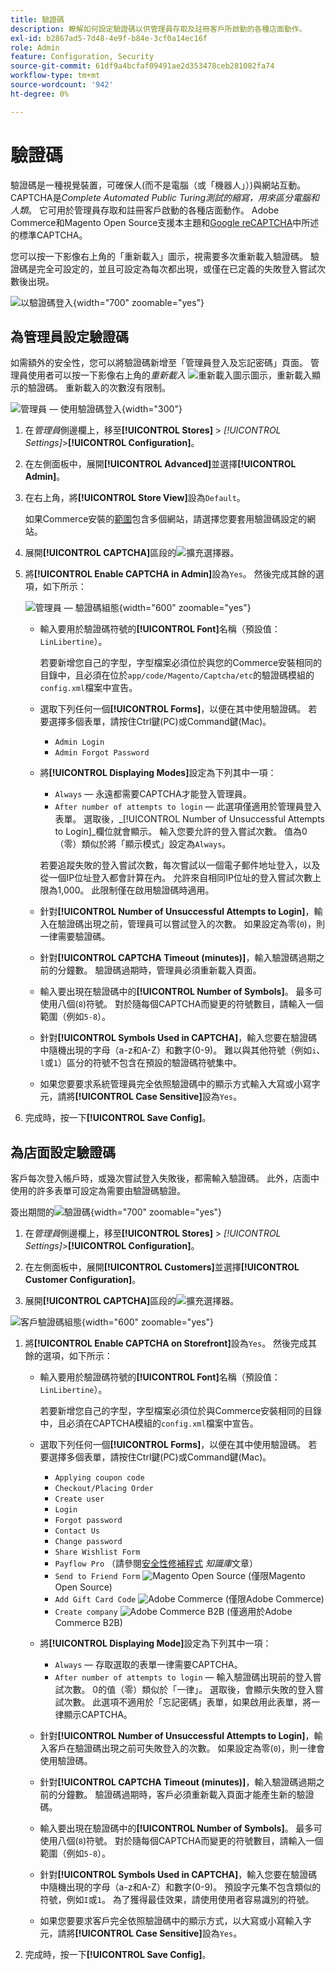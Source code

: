 ```yaml
---
title: 驗證碼
description: 瞭解如何設定驗證碼以供管理員存取及註冊客戶所啟動的各種店面動作。
exl-id: b2867ad5-7d48-4e9f-b84e-3cf0a14ec16f
role: Admin
feature: Configuration, Security
source-git-commit: 61df9a4bcfaf09491ae2d353478ceb281082fa74
workflow-type: tm+mt
source-wordcount: '942'
ht-degree: 0%

---
```


# 驗證碼

驗證碼是一種視覺裝置，可確保人(而不是電腦（或「機器人」）)與網站互動。 CAPTCHA是&#x200B;_Complete Automated Public Turing測試的縮寫，用來區分電腦和人類_。 它可用於管理員存取和註冊客戶啟動的各種店面動作。 Adobe Commerce和Magento Open Source支援本主題和[Google reCAPTCHA](security-google-recaptcha.md)中所述的標準CAPTCHA。

您可以按一下影像右上角的「重新載入」圖示，視需要多次重新載入驗證碼。 驗證碼是完全可設定的，並且可設定為每次都出現，或僅在已定義的失敗登入嘗試次數後出現。

![以驗證碼登入](./assets/customer-account-login-captcha.png){width="700" zoomable="yes"}

## 為管理員設定驗證碼

如需額外的安全性，您可以將驗證碼新增至「管理員登入及忘記密碼」頁面。 管理員使用者可以按一下影像右上角的&#x200B;_重新載入_ ![重新載入圖示](./assets/CAPTCHA-icon-reload.png)圖示，重新載入顯示的驗證碼。 重新載入的次數沒有限制。

![管理員 — 使用驗證碼登入](./assets/security-captcha-admin.png){width="300"}

1. 在&#x200B;_管理員_&#x200B;側邊欄上，移至&#x200B;**[!UICONTROL Stores]** > _[!UICONTROL Settings]_>**[!UICONTROL Configuration]**。

1. 在左側面板中，展開&#x200B;**[!UICONTROL Advanced]**&#x200B;並選擇&#x200B;**[!UICONTROL Admin]**。

1. 在右上角，將&#x200B;**[!UICONTROL Store View]**&#x200B;設為`Default`。

   如果Commerce安裝的[範圍](../getting-started/websites-stores-views.md#scope-settings)包含多個網站，請選擇您要套用驗證碼設定的網站。

1. 展開&#x200B;**[!UICONTROL CAPTCHA]**&#x200B;區段的![擴充選擇器](../assets/icon-display-expand.png)。

1. 將&#x200B;**[!UICONTROL Enable CAPTCHA in Admin]**&#x200B;設為`Yes`。 然後完成其餘的選項，如下所示：

   ![管理員 — 驗證碼組態](../configuration-reference/advanced/assets/admin-captcha.png){width="600" zoomable="yes"}

   - 輸入要用於驗證碼符號的&#x200B;**[!UICONTROL Font]**&#x200B;名稱（預設值： `LinLibertine`）。

     若要新增您自己的字型，字型檔案必須位於與您的Commerce安裝相同的目錄中，且必須在位於`app/code/Magento/Captcha/etc`的驗證碼模組的`config.xml`檔案中宣告。

   - 選取下列任何一個&#x200B;**[!UICONTROL Forms]**，以便在其中使用驗證碼。 若要選擇多個表單，請按住Ctrl鍵(PC)或Command鍵(Mac)。

      - `Admin Login`
      - `Admin Forgot Password`

   - 將&#x200B;**[!UICONTROL Displaying Modes]**&#x200B;設定為下列其中一項：

      - `Always` — 永遠都需要CAPTCHA才能登入管理員。
      - `After number of attempts to login` — 此選項僅適用於管理員登入表單。 選取後，_[!UICONTROL Number of Unsuccessful Attempts to Login]_欄位就會顯示。 輸入您要允許的登入嘗試次數。 值為0 （零）類似於將「顯示模式」設定為`Always`。

     若要追蹤失敗的登入嘗試次數，每次嘗試以一個電子郵件地址登入，以及從一個IP位址登入都會計算在內。 允許來自相同IP位址的登入嘗試次數上限為1,000。 此限制僅在啟用驗證碼時適用。

   - 針對&#x200B;**[!UICONTROL Number of Unsuccessful Attempts to Login]**，輸入在驗證碼出現之前，管理員可以嘗試登入的次數。 如果設定為零(`0`)，則一律需要驗證碼。

   - 針對&#x200B;**[!UICONTROL CAPTCHA Timeout (minutes)]**，輸入驗證碼過期之前的分鐘數。 驗證碼過期時，管理員必須重新載入頁面。

   - 輸入要出現在驗證碼中的&#x200B;**[!UICONTROL Number of Symbols]**。 最多可使用八個(`8`)符號。 對於隨每個CAPTCHA而變更的符號數目，請輸入一個範圍（例如`5-8`）。

   - 針對&#x200B;**[!UICONTROL Symbols Used in CAPTCHA]**，輸入您要在驗證碼中隨機出現的字母（a-z和A-Z）和數字(0-9)。 難以與其他符號（例如`i`、`l`或`1`）區分的符號不包含在預設的驗證碼符號集中。

   - 如果您要要求系統管理員完全依照驗證碼中的顯示方式輸入大寫或小寫字元，請將&#x200B;**[!UICONTROL Case Sensitive]**&#x200B;設為`Yes`。

1. 完成時，按一下&#x200B;**[!UICONTROL Save Config]**。

## 為店面設定驗證碼

客戶每次登入帳戶時，或幾次嘗試登入失敗後，都需輸入驗證碼。 此外，店面中使用的許多表單可設定為需要由驗證碼驗證。

簽出期間的![驗證碼](./assets/storefront-checkout-payment-captcha.png){width="700" zoomable="yes"}

1. 在&#x200B;_管理員_&#x200B;側邊欄上，移至&#x200B;**[!UICONTROL Stores]** > _[!UICONTROL Settings]_>**[!UICONTROL Configuration]**。

1. 在左側面板中，展開&#x200B;**[!UICONTROL Customers]**&#x200B;並選擇&#x200B;**[!UICONTROL Customer Configuration]**。

1. 展開&#x200B;**[!UICONTROL CAPTCHA]**&#x200B;區段的![擴充選擇器](../assets/icon-display-expand.png)。

![客戶驗證碼組態](../configuration-reference/customers/assets/customer-configuration-captcha.png){width="600" zoomable="yes"}

1. 將&#x200B;**[!UICONTROL Enable CAPTCHA on Storefront]**&#x200B;設為`Yes`。 然後完成其餘的選項，如下所示：

   - 輸入要用於驗證碼符號的&#x200B;**[!UICONTROL Font]**&#x200B;名稱（預設值： `LinLibertine`）。

     若要新增您自己的字型，字型檔案必須位於與Commerce安裝相同的目錄中，且必須在CAPTCHA模組的`config.xml`檔案中宣告。

   - 選取下列任何一個&#x200B;**[!UICONTROL Forms]**，以便在其中使用驗證碼。 若要選擇多個表單，請按住Ctrl鍵(PC)或Command鍵(Mac)。

      - `Applying coupon code`
      - `Checkout/Placing Order`
      - `Create user`
      - `Login`
      - `Forgot password`
      - `Contact Us`
      - `Change password`
      - `Share Wishlist Form`
      - `Payflow Pro` （請參閱[安全性修補程式](https://experienceleague.adobe.com/docs/commerce-knowledge-base/kb/troubleshooting/payments/paypal-payflow-pro-active-carding-activity.html) _知識庫_&#x200B;文章）
      - `Send to Friend Form` ![Magento Open Source](../assets/open-source.svg) (僅限Magento Open Source)
      - `Add Gift Card Code` ![Adobe Commerce](../assets/adobe-logo.svg) (僅限Adobe Commerce)
      - `Create company` ![Adobe Commerce B2B](../assets/b2b.svg) (僅適用於Adobe Commerce B2B)

   - 將&#x200B;**[!UICONTROL Displaying Mode]**&#x200B;設定為下列其中一項：

      - `Always` — 存取選取的表單一律需要CAPTCHA。
      - `After number of attempts to login` — 輸入驗證碼出現前的登入嘗試次數。 0的值（零）類似於「一律」。 選取後，會顯示失敗的登入嘗試次數。 此選項不適用於「忘記密碼」表單，如果啟用此表單，將一律顯示CAPTCHA。

   - 針對&#x200B;**[!UICONTROL Number of Unsuccessful Attempts to Login]**，輸入客戶在驗證碼出現之前可失敗登入的次數。 如果設定為零(`0`)，則一律會使用驗證碼。

   - 針對&#x200B;**[!UICONTROL CAPTCHA Timeout (minutes)]**，輸入驗證碼過期之前的分鐘數。 驗證碼過期時，客戶必須重新載入頁面才能產生新的驗證碼。

   - 輸入要出現在驗證碼中的&#x200B;**[!UICONTROL Number of Symbols]**。 最多可使用八個(`8`)符號。 對於隨每個CAPTCHA而變更的符號數目，請輸入一個範圍（例如`5-8`）。

   - 針對&#x200B;**[!UICONTROL Symbols Used in CAPTCHA]**，輸入您要在驗證碼中隨機出現的字母（a-z和A-Z）和數字(0-9)。 預設字元集不包含類似的符號，例如`I`或`1`。 為了獲得最佳效果，請使用使用者容易識別的符號。

   - 如果您要要求客戶完全依照驗證碼中的顯示方式，以大寫或小寫輸入字元，請將&#x200B;**[!UICONTROL Case Sensitive]**&#x200B;設為`Yes`。

1. 完成時，按一下&#x200B;**[!UICONTROL Save Config]**。
